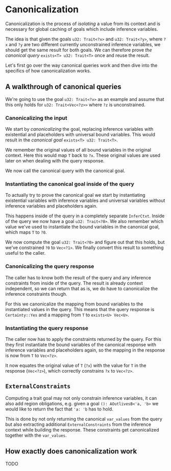 # Canonicalization

Canonicalization is the process of *isolating* a value from its context and is necessary
for global caching of goals which include inference variables.

The idea is that given the goals `u32: Trait<?x>` and `u32: Trait<?y>`, where `?x` and `?y`
are two different currently unconstrained inference variables, we should get the same result
for both goals. We can therefore prove *the canonical query* `exists<T> u32: Trait<T>` once
and reuse the result.

Let's first go over the way canonical queries work and then dive into the specifics of
how canonicalization works.

## A walkthrough of canonical queries

We're going to use the goal `u32: Trait<?x>` as an example and assume that this only holds
for `u32: Trait<Vec<?z>>` where `?z` is unconstrained.

### Canonicalizing the input

We start by *canonicalizing* the goal, replacing inference variables with existential and
placeholders with universal bound variables. This would result in the *canonical goal*
`exists<T> u32: Trait<T>`.

We remember the original values of all bound variables in the original context. Here this would
map `T` back to `?x`. These original values are used later on when dealing with the query
response.

We now call the canonical query with the canonical goal.

### Instantiating the canonical goal inside of the query

To actually try to prove the canonical goal we start by instantiating existential variables with
inference variables and universal variables without inference variables and placeholders again.

This happens inside of the query in a completely separate `InferCtxt`. Inside of the query we
now have a goal `u32: Trait<?0>`. We also remember which value we've used to instantiate the bound
variables in the canonical goal, which maps `T` to `?0`.

We now compute the goal `u32: Trait<?0>` and figure out that this holds, but we've constrained
`?0` to `Vec<?1>`. We finally convert this result to something useful to the caller.

### Canonicalizing the query response

The caller has to know both the result of the query and any inference constraints from inside
of the query. The result is already context independent, so we can return that as is, we do have
to canonicalize the inference constraints though.

For this we canonicalize the mapping from bound variables to the instantiated values in the query.
This means that the query response is `Certainty::Yes` and a mapping from `T` to
`exists<U> Vec<U>`.

### Instantiating the query response

The caller now has to apply the constraints returned by the query. For this they first
instantiate the bound variables of the canonical response with inference variables and
placeholders again, so the mapping in the response is now from `T` to `Vec<?z>`.

It now equates the original value of `T` (`?x`) with the value for `T` in the
response (`Vec<?z>`), which correctly constrains `?x` to `Vec<?z>`.

## `ExternalConstraints`

Computing a trait goal may not only constrain inference variables, it can also add region
obligations, e.g. given a goal `(): AOutlivesB<'a, 'b>` we would like to return the fact that
`'a: 'b` has to hold.

This is done by not only returning the canonical `var_values` from the query but also extracting
additional `ExternalConstraints` from the inference context while building the response. These
constraints get canonicalized together with the `var_values`.

## How exactly does canonicalization work

TODO